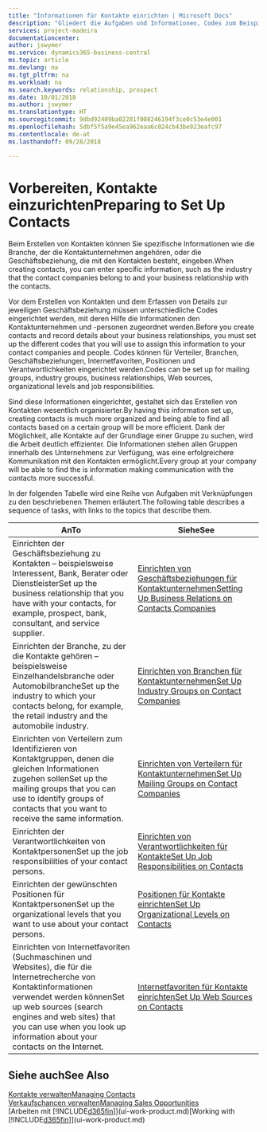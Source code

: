```yaml
---
title: "Informationen für Kontakte einrichten | Microsoft Docs"
description: "Gliedert die Aufgaben und Informationen, Codes zum Beispiel über Branchen und Geschäftsbeziehungen festzulegen, bevor Sie Kontakte erstellen."
services: project-madeira
documentationcenter: 
author: jswymer
ms.service: dynamics365-business-central
ms.topic: article
ms.devlang: na
ms.tgt_pltfrm: na
ms.workload: na
ms.search.keywords: relationship, prospect
ms.date: 10/01/2018
ms.author: jswymer
ms.translationtype: HT
ms.sourcegitcommit: 9dbd92409ba02281f008246194f3ce0c53e4e001
ms.openlocfilehash: 5dbf5f5a9e45ea962eaa6c024cb43be923eafc97
ms.contentlocale: de-at
ms.lasthandoff: 09/28/2018

---
```

# <a name="preparing-to-set-up-contacts"></a><span data-ttu-id="9008c-103">Vorbereiten, Kontakte einzurichten</span><span class="sxs-lookup"><span data-stu-id="9008c-103">Preparing to Set Up Contacts</span></span>
<span data-ttu-id="9008c-104">Beim Erstellen von Kontakten können Sie spezifische Informationen wie die Branche, der die Kontaktunternehmen angehören, oder die Geschäftsbeziehung, die mit den Kontakten besteht, eingeben.</span><span class="sxs-lookup"><span data-stu-id="9008c-104">When creating contacts, you can enter specific information, such as the industry that the contact companies belong to and your business relationship with the contacts.</span></span>

<span data-ttu-id="9008c-105">Vor dem Erstellen von Kontakten und dem Erfassen von Details zur jeweiligen Geschäftsbeziehung müssen unterschiedliche Codes eingerichtet werden, mit deren Hilfe die Informationen den Kontaktunternehmen und -personen zugeordnet werden.</span><span class="sxs-lookup"><span data-stu-id="9008c-105">Before you create contacts and record details about your business relationships, you must set up the different codes that you will use to assign this information to your contact companies and people.</span></span> <span data-ttu-id="9008c-106">Codes können für Verteiler, Branchen, Geschäftsbeziehungen, Internetfavoriten, Positionen und Verantwortlichkeiten eingerichtet werden.</span><span class="sxs-lookup"><span data-stu-id="9008c-106">Codes can be set up for mailing groups, industry groups, business relationships, Web sources, organizational levels and job responsibilities.</span></span>

<span data-ttu-id="9008c-107">Sind diese Informationen eingerichtet, gestaltet sich das Erstellen von Kontakten wesentlich organisierter.</span><span class="sxs-lookup"><span data-stu-id="9008c-107">By having this information set up, creating contacts is much more organized and being able to find all contacts based on a certain group will be more efficient.</span></span> <span data-ttu-id="9008c-108">Dank der Möglichkeit, alle Kontakte auf der Grundlage einer Gruppe zu suchen, wird die Arbeit deutlich effizienter. Die Informationen stehen allen Gruppen innerhalb des Unternehmens zur Verfügung, was eine erfolgreichere Kommunikation mit den Kontakten ermöglicht.</span><span class="sxs-lookup"><span data-stu-id="9008c-108">Every group at your company will be able to find the is information making communication with the contacts more successful.</span></span>

<span data-ttu-id="9008c-109">In der folgenden Tabelle wird eine Reihe von Aufgaben mit Verknüpfungen zu den beschriebenen Themen erläutert.</span><span class="sxs-lookup"><span data-stu-id="9008c-109">The following table describes a sequence of tasks, with links to the topics that describe them.</span></span> 

| <span data-ttu-id="9008c-110">An</span><span class="sxs-lookup"><span data-stu-id="9008c-110">To</span></span> | <span data-ttu-id="9008c-111">Siehe</span><span class="sxs-lookup"><span data-stu-id="9008c-111">See</span></span> |
| --- | --- |
| <span data-ttu-id="9008c-112">Einrichten der Geschäftsbeziehung zu Kontakten – beispielsweise Interessent, Bank, Berater oder Dienstleister</span><span class="sxs-lookup"><span data-stu-id="9008c-112">Set up the business relationship that you have with your contacts, for example, prospect, bank, consultant, and service supplier.</span></span> |[<span data-ttu-id="9008c-113">Einrichten von Geschäftsbeziehungen für Kontaktunternehmen</span><span class="sxs-lookup"><span data-stu-id="9008c-113">Setting Up Business Relations on Contacts Companies</span></span>](marketing-business-relations.md) |
| <span data-ttu-id="9008c-114">Einrichten der Branche, zu der die Kontakte gehören – beispielsweise Einzelhandelsbranche oder Automobilbranche</span><span class="sxs-lookup"><span data-stu-id="9008c-114">Set up the industry to which your contacts belong, for example, the retail industry and the automobile industry.</span></span> |[<span data-ttu-id="9008c-115">Einrichten von Branchen für Kontaktunternehmen</span><span class="sxs-lookup"><span data-stu-id="9008c-115">Set Up Industry Groups on Contact Companies</span></span>](marketing-industry-groups.md) |
| <span data-ttu-id="9008c-116">Einrichten von Verteilern zum Identifizieren von Kontaktgruppen, denen die gleichen Informationen zugehen sollen</span><span class="sxs-lookup"><span data-stu-id="9008c-116">Set up the mailing groups that you can use to identify groups of contacts that you want to receive the same information.</span></span> |[<span data-ttu-id="9008c-117">Einrichten von Verteilern für Kontaktunternehmen</span><span class="sxs-lookup"><span data-stu-id="9008c-117">Set Up Mailing Groups on Contact Companies</span></span>](marketing-mailing-groups.md) |
| <span data-ttu-id="9008c-118">Einrichten der Verantwortlichkeiten von Kontaktpersonen</span><span class="sxs-lookup"><span data-stu-id="9008c-118">Set up the job responsibilities of your contact persons.</span></span> |[<span data-ttu-id="9008c-119">Einrichten von Verantwortlichkeiten für Kontakte</span><span class="sxs-lookup"><span data-stu-id="9008c-119">Set Up Job Responsibilities on Contacts</span></span>](marketing-job-responsibilities.md) |
| <span data-ttu-id="9008c-120">Einrichten der gewünschten Positionen für Kontaktpersonen</span><span class="sxs-lookup"><span data-stu-id="9008c-120">Set up the organizational levels that you want to use about your contact persons.</span></span> |[<span data-ttu-id="9008c-121">Positionen für Kontakte einrichten</span><span class="sxs-lookup"><span data-stu-id="9008c-121">Set Up Organizational Levels on Contacts</span></span>](marketing-organizational-levels.md) |
| <span data-ttu-id="9008c-122">Einrichten von Internetfavoriten (Suchmaschinen und Websites), die für die Internetrecherche von Kontaktinformationen verwendet werden können</span><span class="sxs-lookup"><span data-stu-id="9008c-122">Set up web sources (search engines and web sites) that you can use when you look up information about your contacts on the Internet.</span></span> |[<span data-ttu-id="9008c-123">Internetfavoriten für Kontakte einrichten</span><span class="sxs-lookup"><span data-stu-id="9008c-123">Set Up Web Sources on Contacts</span></span>](marketing-web-sources.md) |

## <a name="see-also"></a><span data-ttu-id="9008c-124">Siehe auch</span><span class="sxs-lookup"><span data-stu-id="9008c-124">See Also</span></span>
[<span data-ttu-id="9008c-125">Kontakte verwalten</span><span class="sxs-lookup"><span data-stu-id="9008c-125">Managing Contacts</span></span>](marketing-contacts.md)  
[<span data-ttu-id="9008c-126">Verkaufschancen verwalten</span><span class="sxs-lookup"><span data-stu-id="9008c-126">Managing Sales Opportunities</span></span>](marketing-manage-sales-opportunities.md)  
<span data-ttu-id="9008c-127">[Arbeiten mit [!INCLUDE[d365fin](includes/d365fin_md.md)]](ui-work-product.md)</span><span class="sxs-lookup"><span data-stu-id="9008c-127">[Working with [!INCLUDE[d365fin](includes/d365fin_md.md)]](ui-work-product.md)</span></span>

